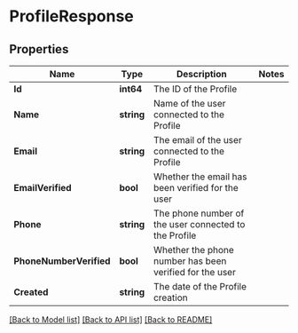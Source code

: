 # ProfileResponse

## Properties

Name | Type | Description | Notes
------------ | ------------- | ------------- | -------------
**Id** | **int64** | The ID of the Profile | 
**Name** | **string** | Name of the user connected to the Profile | 
**Email** | **string** | The email of the user connected to the Profile | 
**EmailVerified** | **bool** | Whether the email has been verified for the user | 
**Phone** | **string** | The phone number of the user connected to the Profile | 
**PhoneNumberVerified** | **bool** | Whether the phone number has been verified for the user | 
**Created** | **string** | The date of the Profile creation | 

[[Back to Model list]](../README.md#documentation-for-models) [[Back to API list]](../README.md#documentation-for-api-endpoints) [[Back to README]](../README.md)


